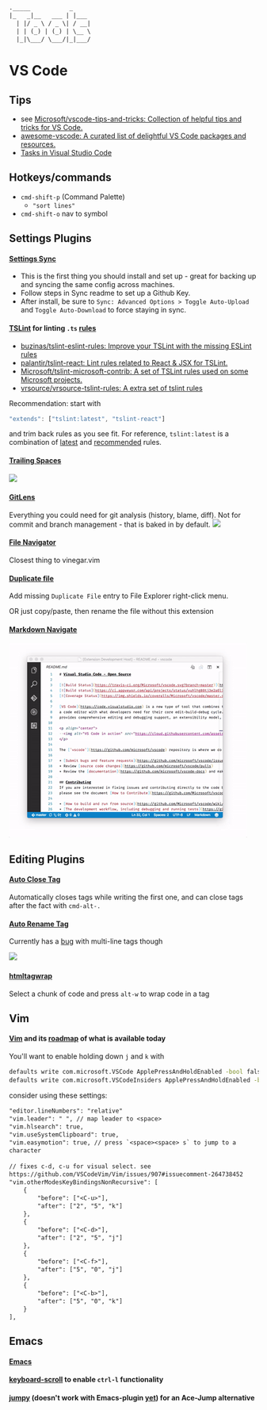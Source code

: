 ```
._____           _     
|_   _|__   ___ | |___
  | |/ _ \ / _ \| / __|
  | | (_) | (_) | \__ \
  |_|\___/ \___/|_|___/
```

# VS Code
## Tips
- see [Microsoft/vscode-tips-and-tricks: Collection of helpful tips and tricks for VS Code.](https://github.com/Microsoft/vscode-tips-and-tricks)
- [awesome-vscode: A curated list of delightful VS Code packages and resources.](https://github.com/viatsko/awesome-vscode)
- [Tasks in Visual Studio Code](https://code.visualstudio.com/docs/editor/tasks)


## Hotkeys/commands
- `cmd-shift-p` (Command Palette)
  - `"sort lines"`
- `cmd-shift-o` nav to symbol


## Settings Plugins
#### [Settings Sync](https://marketplace.visualstudio.com/items?itemName=Shan.code-settings-sync)
- This is the first thing you should install and set up - great for backing up and syncing the same config across machines.
- Follow steps in Sync readme to set up a Github Key.
- After install, be sure to `Sync: Advanced Options > Toggle Auto-Upload` and `Toggle Auto-Download` to force staying in sync.

#### [TSLint](https://marketplace.visualstudio.com/items?itemName=eg2.tslint) for linting `.ts` [rules](https://palantir.github.io/tslint/rules/)
- [buzinas/tslint-eslint-rules: Improve your TSLint with the missing ESLint rules](https://github.com/buzinas/tslint-eslint-rules)
- [palantir/tslint-react: Lint rules related to React & JSX for TSLint.](https://github.com/palantir/tslint-react)
- [Microsoft/tslint-microsoft-contrib: A set of TSLint rules used on some Microsoft projects.](https://github.com/Microsoft/tslint-microsoft-contrib)
- [vrsource/vrsource-tslint-rules: A extra set of tslint rules](https://github.com/vrsource/vrsource-tslint-rules)

Recommendation: start with
```js
"extends": ["tslint:latest", "tslint-react"]
```
and trim back rules as you see fit. For reference, `tslint:latest` is a combination of [latest](https://github.com/palantir/tslint/blob/master/src/configs/latest.ts) and [recommended](https://github.com/palantir/tslint/blob/master/src/configs/recommended.ts) rules.

#### [Trailing Spaces](https://marketplace.visualstudio.com/items?itemName=shardulm94.trailing-spaces)
![](https://shardulm94.gallerycdn.vsassets.io/extensions/shardulm94/trailing-spaces/0.2.11/1474455467376/Microsoft.VisualStudio.Services.Icons.Default)

#### [GitLens](https://marketplace.visualstudio.com/items?itemName=eamodio.gitlens)
Everything you could need for git analysis (history, blame, diff). Not for commit and branch management - that is baked in by default.
![](https://raw.githubusercontent.com/eamodio/vscode-git-codelens/master/images/preview-gitlens.gif)

#### [File Navigator](https://marketplace.visualstudio.com/items?itemName=jakelucas.code-file-nav)
Closest thing to vinegar.vim

#### [Duplicate file](https://marketplace.visualstudio.com/items?itemName=mrmlnc.vscode-duplicate)
Add missing `Duplicate File` entry to File Explorer right-click menu.

OR just copy/paste, then rename the file without this extension

#### [Markdown Navigate](https://marketplace.visualstudio.com/items?itemName=jrieken.md-navigate)
![](https://raw.githubusercontent.com/jrieken/md-navigate/master/demo.gif)


## Editing Plugins
#### [Auto Close Tag](https://marketplace.visualstudio.com/items?itemName=formulahendry.auto-close-tag)
Automatically closes tags while writing the first one, and can close tags after the fact with `cmd-alt-.`

#### [Auto Rename Tag](https://marketplace.visualstudio.com/items?itemName=formulahendry.auto-rename-tag)
Currently has a [bug](https://github.com/formulahendry/vscode-auto-rename-tag/issues/19) with multi-line tags though

![](https://raw.githubusercontent.com/formulahendry/vscode-auto-rename-tag/master/images/usage.gif)

#### [htmltagwrap](https://marketplace.visualstudio.com/items?itemName=bradgashler.htmltagwrap)
Select a chunk of code and press `alt-w` to wrap code in a tag


## Vim
#### [Vim](https://marketplace.visualstudio.com/items?itemName=vscodevim.vim) and its [roadmap](https://github.com/VSCodeVim/Vim/blob/master/ROADMAP.md) of what is available today

You'll want to enable holding down `j` and `k` with
```bash
defaults write com.microsoft.VSCode ApplePressAndHoldEnabled -bool false
defaults write com.microsoft.VSCodeInsiders ApplePressAndHoldEnabled -bool false
```

consider using these settings:
```json5
"editor.lineNumbers": "relative"
"vim.leader": " ", // map leader to <space>
"vim.hlsearch": true,
"vim.useSystemClipboard": true,
"vim.easymotion": true, // press `<space><space> s` to jump to a character

// fixes c-d, c-u for visual select. see https://github.com/VSCodeVim/Vim/issues/907#issuecomment-264738452
"vim.otherModesKeyBindingsNonRecursive": [
    {
        "before": ["<C-u>"],
        "after": ["2", "5", "k"]
    },
    {
        "before": ["<C-d>"],
        "after": ["2", "5", "j"]
    },
    {
        "before": ["<C-f>"],
        "after": ["5", "0", "j"]
    },
    {
        "before": ["<C-b>"],
        "after": ["5", "0", "k"]
    }
],
```


## Emacs
#### [Emacs](https://marketplace.visualstudio.com/items?itemName=hiro-sun.vscode-emacs)
#### [keyboard-scroll](https://marketplace.visualstudio.com/items?itemName=selbh.keyboard-scroll) to enable `ctrl-l` functionality
#### [jumpy](https://marketplace.visualstudio.com/items?itemName=wmaurer.vscode-jumpy) (doesn't work with Emacs-plugin [yet](https://github.com/Microsoft/vscode/issues/13441)) for an Ace-Jump alternative
